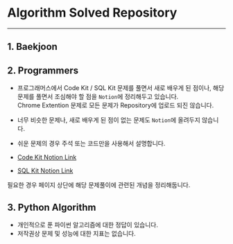 # Algorithm Solved Repository

- - -

## 1. Baekjoon

## 2. Programmers

- 프로그래머스에서 Code Kit / SQL Kit 문제를 풀면서 새로 배우게 된 점이나, 해당 문제를 풀면서 조심해야 할 점을 `Notion`에 정리해두고 있습니다.    
Chrome Extention 문제로 모든 문제가 Repository에 업로드 되진 않습니다.    

- 너무 비슷한 문제나, 새로 배우게 된 점이 없는 문제도 `Notion`에 올려두지 않습니다.
- 쉬운 문제의 경우 주석 또는 코드만을 사용해서 설명합니다.

- [Code Kit Notion Link](https://2inlee.notion.site/CODE-KIT-668319e277974df88fe281022c61e3a3?pvs=4)
- [SQL Kit Notion Link](https://2inlee.notion.site/SQL-Kit-8620f69e05bb43c78521f50938b8f62a?pvs=4)


필요한 경우 페이지 상단에 해당 문제풀이에 관련된 개념을 정리해둡니다.

## 3. Python Algorithm

- 개인적으로 푼 파이썬 알고리즘에 대한 정답이 있습니다.
- 저작권상 문제 및 성능에 대한 지표는 없습니다.
